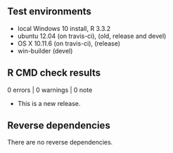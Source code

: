 ## Test environments
* local Windows 10 install, R 3.3.2
* ubuntu 12.04 (on travis-ci), (old, release and devel)
* OS X 10.11.6 (on travis-ci), (release)
* win-builder (devel)

## R CMD check results

0 errors | 0 warnings | 0 note

* This is a new release.

## Reverse dependencies

There are no reverse dependencies.
